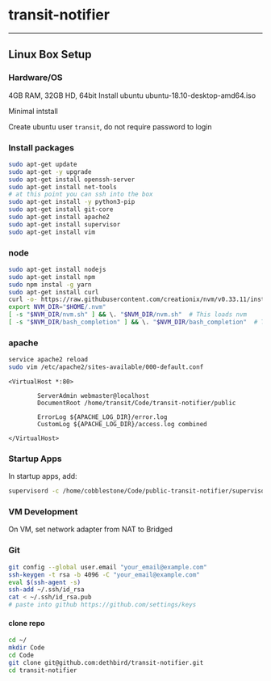 # transit-notifier
---

## Linux Box Setup

### Hardware/OS
4GB RAM, 32GB HD, 64bit
Install ubuntu ubuntu-18.10-desktop-amd64.iso

Minimal intstall

Create ubuntu user `transit`, do not require password to login

### Install packages
```bash
sudo apt-get update
sudo apt-get -y upgrade
sudo apt-get install openssh-server
sudo apt-get install net-tools
# at this point you can ssh into the box
sudo apt-get install -y python3-pip
sudo apt-get install git-core
sudo apt-get install apache2
sudo apt-get install supervisor
sudo apt-get install vim

```

### node
```bash
sudo apt-get install nodejs
sudo apt-get install npm
sudo npm instal -g yarn
sudo apt-get install curl
curl -o- https://raw.githubusercontent.com/creationix/nvm/v0.33.11/install.sh | bash
export NVM_DIR="$HOME/.nvm"
[ -s "$NVM_DIR/nvm.sh" ] && \. "$NVM_DIR/nvm.sh"  # This loads nvm
[ -s "$NVM_DIR/bash_completion" ] && \. "$NVM_DIR/bash_completion"  # This loads nvm bash_completion
```

### apache
```bash
service apache2 reload
sudo vim /etc/apache2/sites-available/000-default.conf
```

```
<VirtualHost *:80>

        ServerAdmin webmaster@localhost
        DocumentRoot /home/transit/Code/transit-notifier/public

        ErrorLog ${APACHE_LOG_DIR}/error.log
        CustomLog ${APACHE_LOG_DIR}/access.log combined

</VirtualHost>

```

### Startup Apps
In startup apps, add:
```bash
supervisord -c /home/cobblestone/Code/public-transit-notifier/supervisord.conf
```

### VM Development
On VM, set network adapter from NAT to Bridged

### Git
```bash
git config --global user.email "your_email@example.com"
ssh-keygen -t rsa -b 4096 -C "your_email@example.com"
eval $(ssh-agent -s)
ssh-add ~/.ssh/id_rsa
cat < ~/.ssh/id_rsa.pub
# paste into github https://github.com/settings/keys
```

#### clone repo
```bash
cd ~/
mkdir Code
cd Code
git clone git@github.com:dethbird/transit-notifier.git
cd transit-notifier
```



